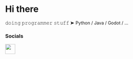 Hi there
========================

𝚍𝚘𝚒𝚗𝚐 𝚙𝚛𝚘𝚐𝚛𝚊𝚖𝚖𝚎𝚛 𝚜𝚝𝚞𝚏𝚏 ➤ Python / Java / Godot / ...


### Socials

<p align="left"> <a href="https://www.github.com/qwatrum" target="_blank" rel="noreferrer"> <picture> <source media="(prefers-color-scheme: dark)" srcset="https://raw.githubusercontent.com/danielcranney/readme-generator/main/public/icons/socials/github-dark.svg" /> <source media="(prefers-color-scheme: light)" srcset="https://raw.githubusercontent.com/danielcranney/readme-generator/main/public/icons/socials/github.svg" /> <img src="https://raw.githubusercontent.com/danielcranney/readme-generator/main/public/icons/socials/github.svg" width="32" height="32" /> </picture> </a></p>

